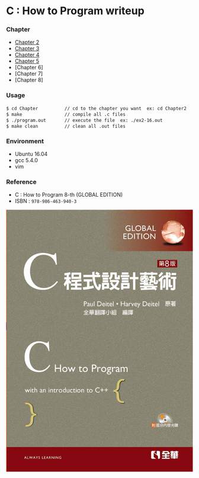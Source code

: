 # C : How to Program writeup
### Chapter
* [Chapter 2](Chapter2/Chapter2.md)
* [Chapter 3](Chapter3/Chapter3.md)
* [Chapter 4](Chapter4/Chapter4.md)
* [Chapter 5](Chapter5/Chapter5.md)
* [Chapter 6]
* [Chapter 7]
* [Chapter 8]

### Usage
```shell
$ cd Chapter          // cd to the chapter you want  ex: cd Chapter2
$ make                // compile all .c files 
$ ./program.out       // execute the file  ex: ./ex2-16.out
$ make clean          // clean all .out files
```

### Environment
* Ubuntu 16.04
* gcc 5.4.0
* vim

### Reference
* C : How to Program 8-th (GLOBAL EDITION)
* ISBN : `978-986-463-940-3`

![CHowtoProgram-8-th](https://github.com/Offliners/CHowtoProgram-writeup/blob/master/CHowtoProgram-8-th.jpg)
